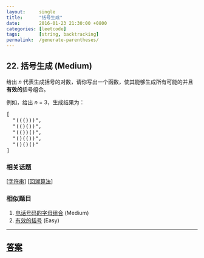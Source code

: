 ```yaml
---
layout:     single
title:      "括号生成"
date:       2016-01-23 21:30:00 +0800
categories: [leetcode]
tags:       [string, backtracking]
permalink:  /generate-parentheses/
---
```


## 22. 括号生成 (Medium)

<p>给出&nbsp;<em>n</em>&nbsp;代表生成括号的对数，请你写出一个函数，使其能够生成所有可能的并且<strong>有效的</strong>括号组合。</p>

<p>例如，给出&nbsp;<em>n </em>=<em> </em>3，生成结果为：</p>

<pre>[
  &quot;((()))&quot;,
  &quot;(()())&quot;,
  &quot;(())()&quot;,
  &quot;()(())&quot;,
  &quot;()()()&quot;
]
</pre>

### 相关话题
  [[字符串](https://github.com/openset/leetcode/tree/master/tag/string/README.md)]
  [[回溯算法](https://github.com/openset/leetcode/tree/master/tag/backtracking/README.md)]

### 相似题目
  1. [电话号码的字母组合](/letter-combinations-of-a-phone-number) (Medium)
  1. [有效的括号](/valid-parentheses) (Easy)

---

## [答案](https://github.com/openset/leetcode/tree/master/problems/generate-parentheses)

